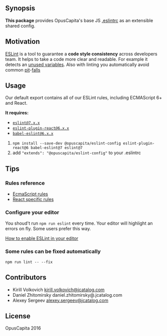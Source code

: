 ## Synopsis

**This package** provides OpusCapita's base JS [.eslintrc](http://eslint.org/docs/user-guide/configuring#configuration-file-formats) as an extensible shared config.

## Motivation

[ESLint](http://eslint.org/) is a tool to guarantee a **code style consistency** across developers team.
It helps to take a code more clear and readable. For example it detects an [unused variables](http://eslint.org/docs/rules/no-unused-vars). Also with linting you automatically avoid common [pit](http://stackoverflow.com/questions/7818903/jslint-says-missing-radix-parameter-what-should-i-do)-[falls](http://eslint.org/docs/rules/eqeqeq)

## Usage

Our default export contains all of our ESLint rules, including ECMAScript 6+ and React.

**It requires:**

* [`eslint@7.x.x`](https://github.com/eslint/eslint)
* [`eslint-plugin-react@6.x.x`](https://github.com/yannickcr/eslint-plugin-react) 
* [`babel-eslint@6.x.x`](https://github.com/babel/babel-eslint)

1. `npm install --save-dev @opuscapita/eslint-config eslint-plugin-react@6 babel-eslint@7 eslint@7`
2. add `"extends": "@opuscapita/eslint-config"` to your .eslintrc

## Tips

### Rules reference

* [EcmaScript rules](http://eslint.org/docs/rules/)
* [React specific rules](https://github.com/yannickcr/eslint-plugin-react#list-of-supported-rules)

### Configure your editor

You shoud't run `npm run eslint` every time. Your editor will highlight an errors on fly.
Some users prefer this way.

[How to enable ESLint in your editor](http://eslint.org/docs/user-guide/integrations)

### Some rules can be fixed automatically

`npm run lint -- --fix`

## Contributors

* Kirill Volkovich kirill.volkovich@jcatalog.com
* Daniel Zhitomirsky daniel.zhitomirsky@.jcatalog.com
* Alexey Sergeev alexey.sergeev@jcatalog.com

## License

OpusCapita 2016
